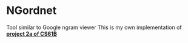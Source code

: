 # NGordnet
Tool similar to Google ngram viewer
This is my own implementation of **[project 2a of CS61B](https://fa22.datastructur.es/materials/proj/proj2a/#introduction)**
